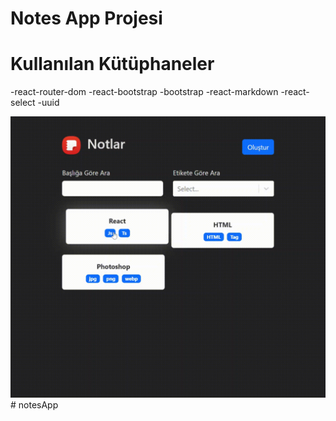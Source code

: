 # Notes App Projesi

# Kullanılan Kütüphaneler

-react-router-dom
-react-bootstrap
-bootstrap
-react-markdown
-react-select
-uuid

<img src="screen.gif"/># notesApp
